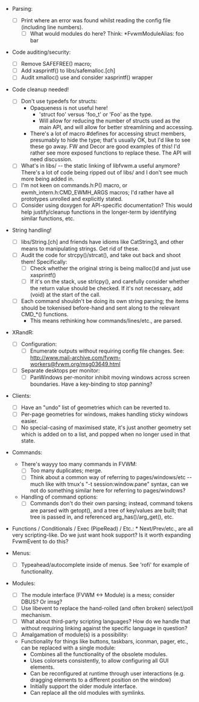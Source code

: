 * Parsing:
    * [ ] Print where an error was found whilst reading the config file
      (including line numbers).
        * [ ] What would modules do here?  Think:  *FvwmModuleAlias: foo bar

* Code auditing/security:
    * [ ] Remove SAFEFREE() macro;
    * [ ]  Add xasprintf() to libs/safemalloc.[ch]
    * [ ]  Audit xmalloc() use and consider xasprintf() wrapper

* Code cleanup needed!
    * [ ] Don't use typedefs for structs:
        * Opaqueness is not useful here!
            * 'struct foo' versus 'foo_t' or 'Foo' as the type.
            * Will allow for reducing the number of structs used as the main
              API, and will allow for better streamlining and accessing.
        * There's a lot of macro #defines for accessing struct members,
          presumably to hide the type; that's usually OK, but I'd like to
          see these go away.  FW and Decor are good examples of this!  I'd
          rather see more exposed functions to replace these.  The API will
          need discussion.
    * [ ] What's in libs/ -- the static linking of libfvwm.a useful anymore?
      There's a lot of code being ripped out of libs/ and I don't see much
      more being added in.
    * [ ] I'm not keen on commands.h:P() macro, or ewmh_intern.h:CMD_EWMH_ARGS
      macros; I'd rather have all prototypes unrolled and explicitly stated.
    * [ ] Consider using doxygen for API-specific documentation?  This would
      help justify/cleanup functions in the longer-term by identifying
      similar functions, etc.

* String handling!
    * [ ] libs/String.[ch] and friends have idioms like CatString3, and
      other means to manipulating strings.  Get rid of these.
    * [ ]  Audit the code for strcpy()/strcat(), and take out back and shoot
      them!  Specifically:
        * [ ] Check whether the original string is being malloc()d and just use
          xasprintf()
        * [ ]  If it's on the stack, use strlcpy(), and carefully consider
          whether the return value should be checked.  If it's not
          necessary, add (void) at the start of the call.
    * [ ]  Each command shouldn't be doing its own string parsing; the items
      should be tokenised before-hand and sent along to the relevant CMD_*()
      functions.
        - This means rethinking how commands/lines/etc., are parsed.

* XRandR:
    * [ ] Configuration:
        * [ ] Enumerate outputs without requiring config file changes.  See:
            http://www.mail-archive.com/fvwm-workers@fvwm.org/msg03649.html
    * [ ] Separate desktops per monitor:
	    * [ ] PanWindows per-monitor inhibit moving windows across screen
	      boundaries.  Have a key-binding to stop panning?

* Clients:
    * [ ] Have an "undo" list of geometries which can be reverted to.
    * [ ] Per-page geometries for windows, makes handling sticky windows easier.
    * [ ] No special-casing of maximised state, it's just another geometry set
      which is added on to a list, and popped when no longer used in that
      state.

* Commands:
    * There's wayyy too many commands in FVWM:
        * [ ] Too many duplicates; merge.
        * [ ] Think about a common way of referring to pages/windows/etc -- much
          like with tmux's "-t session:window.pane" syntax, can we not do
          something similar here for referring to pages/windows?
	* Handling of command options:
		* [ ] Commands don't do their own parsing; instead, command
		tokens are parsed with getopt(), and a tree of key/values are
		built; that tree is passed in, and referenced
		arg_has()/arg_get(), etc.

* Functions / Conditionals / Exec (PipeRead) / Etc.:
        * Next/Prev/etc., are all very scripting-like.  Do we just want hook
          support?  Is it worth expanding FvwmEvent to do this?

* Menus:
	* [ ] Typeahead/autocomplete inside of menus.  See 'rofi' for example of
	  functionality.

* Modules:
    * [ ] The module interface (FVWM <-> Module) is a mess; consider DBUS?  Or
      imsg?
    * [ ] Use libevent to replace the hand-rolled (and often broken) select/poll
	  mechanism.
    * [ ] What about third-party scripting languages?  How do we handle that
      without requiring linking against the specific language in question?
    * [ ] Amalgamation of module(s) is a possibility:
	* Functionality for things like buttons, taskbars, iconman, pager,
	  etc., can be replaced with a single module:
		* Combines all the functionality of the obsolete modules.
		* Uses colorsets consistently, to allow configuring all GUI
		  elements.
		* Can be reconfigured at runtime through user interactions (e.g.
		  dragging elements to a different position on the window)
		* Initially support the older module interface.
		* Can replace all the old modules with symlinks.
